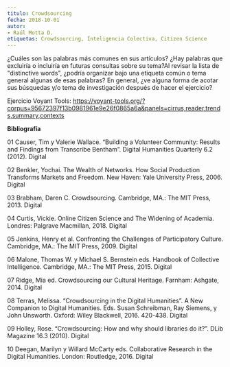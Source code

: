 ```yaml
---
titulo: Crowdsourcing
fecha: 2018-10-01
autor:
- Raúl Motta D.
etiquetas: Crowdsourcing, Inteligencia Colectiva, Citizen Science
---
```



¿Cuáles son las palabras más comunes en sus artículos? ¿Hay palabras que excluiría o incluiría en futuras consultas sobre su tema?Al revisar la lista de "distinctive words", ¿podría organizar bajo una etiqueta común o tema general algunas de esas palabras? En general, ¿ve alguna forma de acotar sus búsquedas y/o tema de investigación después de hacer el ejercicio?

Ejercicio Voyant Tools: https://voyant-tools.org/?corpus=95672397f13b0981961e9e26f0865a6a&panels=cirrus,reader,trends,summary,contexts

**Bibliografía**

01 Causer, Tim y Valerie Wallace. “Building a Volunteer Community: Results and Findings from Transcribe Bentham”. Digital Humanities Quarterly 6.2 (2012). Digital

02 Benkler, Yochai. The Wealth of Networks. How Social Production Transforms Markets and Freedom. New Haven: Yale University Press, 2006. Digital

03 Brabham, Daren C. Crowdsourcing. Cambridge, MA.: The MIT Press, 2013. Digital

04 Curtis, Vickie. Online Citizen Science and The Widening of Academia. Londres: Palgrave Macmillan, 2018. Digital

05 Jenkins, Henry et al. Confronting the Challenges of Participatory Culture. Cambridge, MA.: The MIT Press, 2009. Digital

06 Malone, Thomas W. y Michael S. Bernstein eds. Handbook of Collective Intelligence. Cambridge, MA.: The MIT Press, 2015. Digital

07 Ridge, Mia ed. Crowdsourcing our Cultural Heritage. Farnham: Ashgate, 2014. Digital

08 Terras, Melissa. “Crowdsourcing in the Digital Humanities”. A New Companion to Digital Humanities. Eds. Susan Schreibman, Ray Siemens, y John Unsworth. Oxford: Wiley Blackwell, 2016. 420-438. Digital

09 Holley, Rose. “Crowdsourcing: How and why should libraries do it?”. DLib Magazine 16.3 (2010). Digital

10 Deegan, Marilyn y Willard McCarty eds. Collaborative Research in the Digital Humanities. London: Routledge, 2016. Digital
